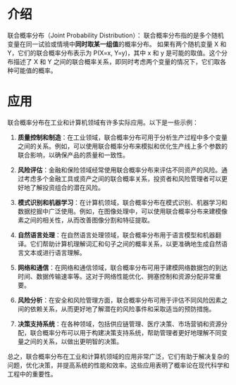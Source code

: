 # 介绍

联合概率分布（Joint Probability Distribution）： 联合概率分布指的是多个随机变量在同一试验或情境中**同时取某一组值**的概率分布。
如果有两个随机变量 X 和 Y，它们的联合概率分布表示为 P(X=x, Y=y)，其中 x 和 y 是可能的取值。这个分布描述了 X 和 Y 之间的联合概率关系，即同时考虑两个变量的情况下，它们取各种可能值的概率。

# 应用

联合概率分布在工业和计算机领域有许多实际应用。以下是一些示例：

1. **质量控制和制造**：在工业领域，联合概率分布可用于分析生产过程中多个变量之间的关系。例如，可以使用联合概率分布来模拟和优化生产线上多个参数的联合影响，以确保产品的质量和一致性。

2. **风险评估**：金融和保险领域经常使用联合概率分布来评估不同资产的风险。通过考虑多个金融工具或资产之间的联合概率关系，投资者和风险管理者可以更好地了解投资组合的潜在风险。

3. **模式识别和机器学习**：在计算机领域，联合概率分布在模式识别、机器学习和数据挖掘中广泛使用。例如，在图像处理中，可以使用联合概率分布来建模像素之间的相关性，从而改善图像分割和特征提取。

4. **自然语言处理**：在自然语言处理领域，联合概率分布用于语言模型和机器翻译。它们帮助计算机理解词汇和句子之间的概率关系，以更准确地生成自然语言文本或进行语言理解。

5. **网络和通信**：在网络和通信领域，联合概率分布可用于建模网络数据包的到达时间、数据传输速率等。这对于网络性能优化、拥塞控制和资源分配非常重要。

6. **风险分析**：在安全和风险管理方面，联合概率分布可用于评估不同风险因素之间的依赖关系，从而更好地了解潜在的风险事件和采取适当的预防措施。

7. **决策支持系统**：在各种领域，包括供应链管理、医疗决策、市场营销和资源分配，联合概率分布可以用于构建决策支持系统，帮助管理者更好地理解不同变量之间的关系，以做出更明智的决策。

总之，联合概率分布在工业和计算机领域的应用非常广泛，它们有助于解决复杂的问题，优化决策，并提高系统的性能和效率。这些应用表明了概率论在现代科学和工程中的重要性。